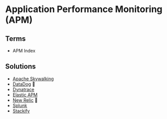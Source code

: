 # Application Performance Monitoring (APM)

<!--
https://github.com/pixie-io/pixie
-->

## Terms

- APM Index

## Solutions

- [Apache Skywalking](/apache/skywalking.md)
- [DataDog](/datadog/README.md) 🌟
- [Dynatrace](/dynatrace.md)
- [Elastic APM](/elastic/elastic-apm.md)
- [New Relic](/newrelic/README.md) 🌟
- [Splunk](/splunk.md)
- [Stackify](https://stackify.com)

<!--
- [OpenAPM](/openapm.md)
-->
